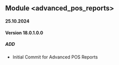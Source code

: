 ## Module <advanced_pos_reports>

#### 25.10.2024
#### Version 18.0.1.0.0
##### ADD
- Initial Commit for Advanced POS Reports
